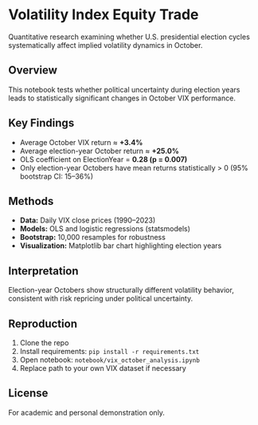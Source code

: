 # Volatility Index Equity Trade
Quantitative research examining whether U.S. presidential election cycles systematically affect implied volatility dynamics in October.

## Overview
This notebook tests whether political uncertainty during election years leads to statistically significant changes in October VIX performance.

## Key Findings
- Average October VIX return ≈ **+3.4%**
- Average election-year October return ≈ **+25.0%**
- OLS coefficient on ElectionYear = **0.28 (p = 0.007)**
- Only election-year Octobers have mean returns statistically > 0 (95% bootstrap CI: 15–36%)

## Methods
- **Data:** Daily VIX close prices (1990–2023)
- **Models:** OLS and logistic regressions (statsmodels)
- **Bootstrap:** 10,000 resamples for robustness
- **Visualization:** Matplotlib bar chart highlighting election years

## Interpretation
Election-year Octobers show structurally different volatility behavior, consistent with risk repricing under political uncertainty.

## Reproduction
1. Clone the repo  
2. Install requirements: `pip install -r requirements.txt`  
3. Open notebook: `notebook/vix_october_analysis.ipynb`  
4. Replace path to your own VIX dataset if necessary

## License
For academic and personal demonstration only.
